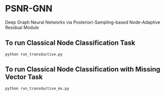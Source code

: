 # PSNR-GNN

Deep Graph Neural Networks via Posteriori-Sampling-based Node-Adaptive Residual Module

## To run Classical Node Classification Task

```
python run_transductive.py
```

## To run Classical Node Classification with Missing Vector Task

```
python run_transductive_mv.py
```